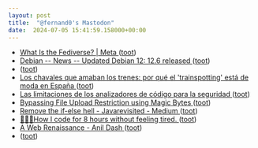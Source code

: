 ```yaml
---
layout: post
title:  "@fernand0's Mastodon"
date:  2024-07-05 15:41:59.158000+00:00
---
```

*  [What Is the Fediverse? \| Meta ](https://about.fb.com/news/2024/06/what-is-the-fediverse) ([toot](https://mastodon.social/@fernand0/112734641792907901))
*  [Debian -- News -- Updated Debian 12: 12.6 released ](https://www.debian.org/News/2024/2024062) ([toot](https://mastodon.social/@fernand0/112734385735534719))
*  [ ](https://pleroma.arielbecker.com/users/beckermatic) ([toot](https://mastodon.social/@fernand0/112734001253245631))
*  [Los chavales que amaban los trenes: por qué el 'trainspotting' está de moda en España ](https://www.elconfidencial.com/espana/2024-07-01/trainspotting-aficionados-trenes-ferroviario_3913665) ([toot](https://mastodon.social/@fernand0/112733615286671532))
*  [Las limitaciones de los analizadores de código para la seguridad ](http://fernand0.github.io//analisis-web-herramientas-manual) ([toot](https://mastodon.social/@fernand0/112733440186104598))
*  [Bypassing File Upload Restriction using Magic Bytes ](https://systemweakness.com/bypassing-file-upload-restriction-using-magic-bytes-eb13e801f26) ([toot](https://mastodon.social/@fernand0/112733330414413731))
*  [Remove the if-else hell - Javarevisited - Medium ](https://medium.com/javarevisited/remove-the-if-else-hell-java-7927194bd2) ([toot](https://mastodon.social/@fernand0/112733144358661279))
*  [👨🏻‍💻How I code for 8 hours without feeling tired. ](https://amirdiafi.medium.com/how-i-code-for-8-hours-without-feeling-tired-3d2b22f917a) ([toot](https://mastodon.social/@fernand0/112732998906619871))
*  [A Web Renaissance - Anil Dash ](https://www.anildash.com/2022/04/13/a-web-renaissance) ([toot](https://mastodon.social/@fernand0/112731221360778811))
*  [ ](https://todon.eu/@mondadientes) ([toot](https://mastodon.social/@fernand0/112729470459307675))

